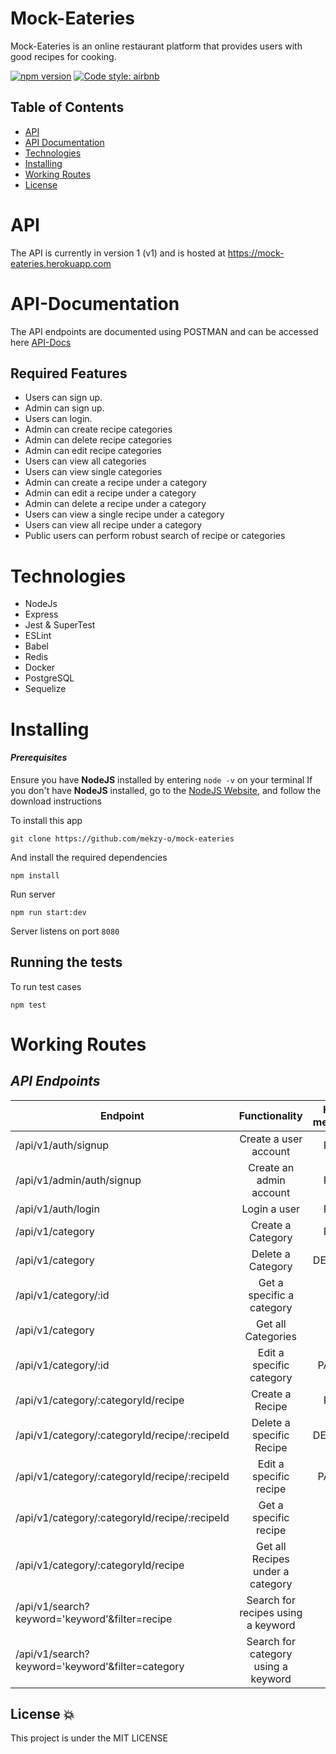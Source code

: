 # Mock-Eateries

Mock-Eateries is an online restaurant platform that provides users with good recipes for cooking.

[![npm version](https://badge.fury.io/js/express.svg)](https://badge.fury.io/js/express)
[![Code style: airbnb](https://img.shields.io/badge/code%20style-airbnb-blue.svg?style=flat-square)](https://github.com/airbnb/javascript)

## Table of Contents

- [API](#api)
- [API Documentation](#api-documentation)
- [Technologies](#technologies)
- [Installing](#installing)
- [Working Routes](#working-routes)
- [License](#license)

# API

The API is currently in version 1 (v1) and is hosted at https://mock-eateries.herokuapp.com

# API-Documentation

The API endpoints are documented using POSTMAN and can be accessed here [API-Docs](https://documenter.getpostman.com/view/6464518/SVzxXeb9)

## Required Features

- Users can sign up.
- Admin can sign up.
- Users can login.
- Admin can create recipe categories
- Admin can delete recipe categories
- Admin can edit recipe categories
- Users can view all categories
- Users can view single categories
- Admin can create a recipe under a category
- Admin can edit a recipe under a category
- Admin can delete a recipe under a category
- Users can view a single recipe under a category
- Users can view all recipe under a category
- Public users can perform robust search of recipe or categories

# Technologies

- NodeJs
- Express
- Jest & SuperTest
- ESLint
- Babel
- Redis
- Docker
- PostgreSQL
- Sequelize

# Installing

#### _Prerequisites_

Ensure you have **NodeJS** installed by entering `node -v` on your terminal
If you don't have **NodeJS** installed, go to the [NodeJS Website](http://nodejs.org), and follow the download instructions

To install this app

`git clone https://github.com/mekzy-o/mock-eateries`

And install the required dependencies

`npm install`

Run server

`npm run start:dev`

Server listens on port `8080`

## Running the tests

To run test cases

`npm test`

# Working Routes

## _API Endpoints_

| Endpoint                                         |            Functionality            | HTTP method |
| ------------------------------------------------ | :---------------------------------: | ----------: |
| /api/v1/auth/signup                              |        Create a user account        |        POST |
| /api/v1/admin/auth/signup                        |       Create an admin account       |        POST |
| /api/v1/auth/login                               |            Login a user             |        POST |
| /api/v1/category                                 |          Create a Category          |        POST |
| /api/v1/category                                 |          Delete a Category          |      DELETE |
| /api/v1/category/:id                             |      Get a specific a category      |         GET |
| /api/v1/category                                 |         Get all Categories          |         GET |
| /api/v1/category/:id                             |      Edit a specific category       |       PATCH |
| /api/v1/category/:categoryId/recipe              |           Create a Recipe           |        POST |
| /api/v1/category/:categoryId/recipe/:recipeId    |      Delete a specific Recipe       |      DELETE |
| /api/v1/category/:categoryId/recipe/:recipeId    |       Edit a specific recipe        |       PATCH |
| /api/v1/category/:categoryId/recipe/:recipeId    |        Get a specific recipe        |         GET |
| /api/v1/category/:categoryId/recipe              |  Get all Recipes under a category   |         GET |
| /api/v1/search?keyword='keyword'&filter=recipe   | Search for recipes using a keyword  |         GET |
| /api/v1/search?keyword='keyword'&filter=category | Search for category using a keyword |         GET |


## License :boom:

This project is under the MIT LICENSE
